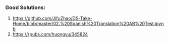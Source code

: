 ### Good Solutions:
1. https://github.com/JifuZhao/DS-Take-Home/blob/master/02.%20Spanish%20Translation%20AB%20Test.ipynb
2. https://rpubs.com/huongvu/345824
